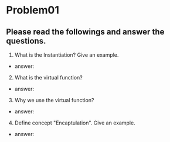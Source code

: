 # Problem01
## Please read the followings and answer the questions.
1. What is the Instantiation? Give an example.
- answer:

2. What is the virtual function? 
- answer:

3. Why we use the virtual function? 
- answer:

4. Define concept "Encaptulation". Give an example.
- answer:

